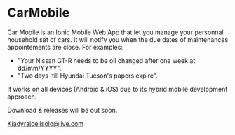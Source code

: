 # CarMobile

Car Mobile is an Ionic Mobile Web App that let you manage your personnal household set of cars.
It will notify you when the due dates of maintenances appointements are close.
For examples: 
 - "Your Nissan GT-R needs to be oil changed after one week at dd/mm/YYYY".
 - "Two days 'till Hyundai Tucson's papers expire". 

It works on all devices (Android & iOS) due to its hybrid mobile development approach. 

Download & releases will be out soon. 



Kiadyrajoelisolo@live.com
